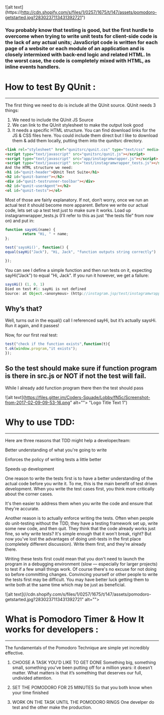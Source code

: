 


![alt text] (https://http://cdn.shopify.com/s/files/1/0257/1675/t/147/assets/pomodoro-getstarted.jpg?2830237113431392721")

### You probably know that testing is good, but the first hurdle to overcome when trying to write unit tests for client-side code is the lack of any actual units; JavaScript code is written for each page of a website or each module of an application and is closely intermixed with back-end logic and related HTML. In the worst case, the code is completely mixed with HTML, as inline events handlers.


# How to test By QUnit :
--- 
The first thing we need to do is include all the QUnit source. QUnit needs 3 things:
1. We need to include the QUnit JS Source 
2. We can link to the QUnit stylesheet to make the output look good 
3. It needs a specific HTML structure. 
You can find download links for the JS & CSS files here. You could include them direct but I like to download them & add them locally, putting them into the qunitsrc directory.
```html 
<link rel="stylesheet" href="qunitsrc/qunit.css" type="text/css" media="screen">
<script type="text/javascript" src="qunitsrc/qunit.js"></script>
<script type="text/javascript" src="app/instagramwrapper.js"></script>
<script type="text/javascript" src="test/instagramwrapper_tests.js"></script>
And the HTML structure we need:
<h1 id="qunit-header">QUnit Test Suite</h1>
<h2 id="qunit-banner"></h2>
<div id="qunit-testrunner-toolbar"></div>
<h2 id="qunit-userAgent"></h2>
<ol id="qunit-tests"></ol>
```

Most of those are fairly explanatory. If not, don’t worry, once we run an actual test it should become more apparent. Before we write our actual code, lets set up a test test just to make sure it works. Load up instagramwrapper_tests.js (I’ll refer to this as just “the tests file” from now on) and put in:
```js
function saysHi(name) {
        return "Hi, " + name;
};

test('saysHi()', function() {
equal(sayHi("Jack"), "Hi, Jack", "function outputs string correctly")

});
```
You can see I define a simple function and then run tests on it, expecting sayHi("Jack") to equal "Hi, Jack". If you run it however, we get a failure:

```js
saysHi() (1, 0, 1)
Died on test #1: sayHi is not defined
Source: at Object.<anonymous> (http://instagram.jsp/test/instagramwrapper_tests.js:6:10)
```

## Why’s that?
Well, turns out in the equal() call I referenced sayHi, but it’s actually saysHi.
Run it again, and it passes!

Now, for our first real test:

```js
test("check if the function exists",function(t){
t.ok(window.program,"it exists");
});
```
## So the test should make sure if function program is there in src.js or NOT if not the test will fail.
While I already add function program there then the test should pass


![alt text](https://files.gitter.im/Coders-Squade/Lobby/fN5c/Screenshot-from-2017-02-09-09-53-16.png" alt=""> "Logo Title Text 1")


# Why to use TDD:
---

Here are three reasons that TDD might help a developer/team:

Better understanding of what you're going to write 

Enforces the policy of writing tests a little better 

Speeds up development 

One reason to write the tests first is to have a better understanding of the actual code before you write it. To me, this is the main benefit of test driven development. When you write the test cases first, you think more critically about the corner cases.

It's then easier to address them when you write the code and ensure that they're accurate.

Another reason is to actually enforce writing the tests. Often when people do unit-testing without the TDD, they have a testing framework set up, write some new code, and then quit. They think that the code already works just fine, so why write tests? It's simple enough that it won't break, right? But now you've lost the advantages of doing unit-tests in the first place (completely different discussion). Write them first, and they're already there.

Writing these tests first could mean that you don't need to launch the program in a debugging environment (slow — especially for larger projects) to test if a few small things work. Of course there's no excuse for not doing so before committing changes.
Convincing yourself or other people to write the tests first may be difficult. You may have better luck getting them to write both at the same time which may be just as beneficial.

![alt text](//cdn.shopify.com/s/files/1/0257/1675/t/147/assets/pomodoro-getstarted.jpg?2830237113431392721" alt=""> 

# What is Pomodoro Timer & How It works for developers :
---

The fundamentals of the Pomodoro Technique are simple yet incredibly effective.
 
1. CHOOSE A TASK YOU'D LIKE TO GET DONE
Something big, something small, something you’ve been putting off for a million years: it doesn’t matter. What matters is that it’s something that deserves our full, undivided attention.
 
2. SET THE POMODORO FOR 25 MINUTES
So that you both know when your time finished
 
3. WORK ON THE TASK UNTIL THE POMODORO RINGS
One develper do test and the other make the production.

